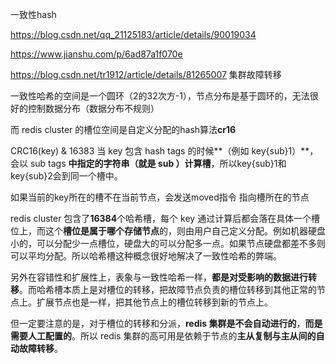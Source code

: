 一致性hash

https://blog.csdn.net/qq_21125183/article/details/90019034



https://www.jianshu.com/p/6ad87a1f070e

https://blog.csdn.net/tr1912/article/details/81265007 集群故障转移

一致性哈希的空间是一个圆环（2的32次方-1），节点分布是基于圆环的，无法很好的控制数据分布（数据分布不规则）

而 redis cluster 的槽位空间是自定义分配的hash算法**cr16**



CRC16(key) & 16383
当 key 包含 hash tags 的时候**（例如 key{sub}1）**，会以 sub tags **中指定的字符串（就是 sub ）计算槽**，所以key{sub}1和key{sub}2会到同一个槽中。

如果当前的key所在的槽不在当前节点，会发送moved指令 指向槽所在的节点





redis cluster 包含了**16384**个哈希槽，每个 key 通过计算后都会落在具体一个槽位上，而这个**槽位是属于哪个存储节点**的，则由用户自己定义分配。例如机器硬盘小的，可以分配少一点槽位，硬盘大的可以分配多一点。如果节点硬盘都差不多则可以平均分配。所以哈希槽这种概念很好地解决了一致性哈希的弊端。



另外在容错性和扩展性上，表象与一致性哈希一样，**都是对受影响的数据进行转移**。而哈希槽本质上是对槽位的转移，把故障节点负责的槽位转移到其他正常的节点上。扩展节点也是一样，把其他节点上的槽位转移到新的节点上。



但一定要注意的是，对于槽位的转移和分派，**redis 集群是不会自动进行的**，**而是需要人工配置的**。所以 redis 集群的高可用是依赖于节点的**主从复制与主从间的自动故障转移**。



